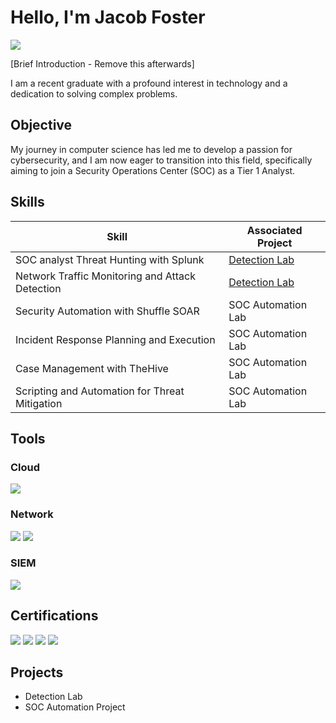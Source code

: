 # Hello, I'm Jacob Foster
<a href="https://www.linkedin.com/in/jacob-foster-5ab85223b/"><img src="https://img.shields.io/badge/-LinkedIn-0072b1?&style=for-the-badge&logo=linkedin&logoColor=white" /></a>

[Brief Introduction - Remove this afterwards]

I am a recent graduate with a profound interest in technology and a dedication to solving complex problems.

## Objective

My journey in computer science has led me to develop a passion for cybersecurity, and I am now eager to transition into this field, specifically aiming to join a Security Operations Center (SOC) as a Tier 1 Analyst.

## Skills

| Skill                                         | Associated Project         |
|-----------------------------------------------|----------------------------|
| SOC analyst Threat Hunting with Splunk       | <a href="https://google.com">Detection Lab</a>|
| Network Traffic Monitoring and Attack Detection | <a href="https://google.com">Detection Lab</a>|
| Security Automation with Shuffle SOAR         | SOC Automation Lab|
| Incident Response Planning and Execution      | SOC Automation Lab|
| Case Management with TheHive                  | SOC Automation Lab|
| Scripting and Automation for Threat Mitigation | SOC Automation Lab|

## Tools

### Cloud
<div>
    <img src="https://img.shields.io/badge/-AWS-232F3E?style=for-the-badge&logo=Amazon%20AWS&logoColor=white" />



### Network
<div>
    <img src="https://img.shields.io/badge/-Wireshark-1679A7?&style=for-the-badge&logo=Wireshark&logoColor=white" />
    <img src="https://img.shields.io/badge/-Suricata-EF3B2D?&style=for-the-badge&logo=Suricata&logoColor=white" />

### SIEM
<div>
    <img src="https://img.shields.io/badge/-Splunk-000000?&style=for-the-badge&logo=Splunk&logoColor=white" />
</div>

## Certifications
<div>
<img src="https://img.shields.io/badge/-Splunk_Core_Certified_Power_User-000000?style=for-the-badge&logo=Splunk&logoColor=orange" />
<img src="https://img.shields.io/badge/-Splunk_Enterprise_Certified_Admin-000000?style=for-the-badge&logo=Splunk&logoColor=orange" />
<img src="https://img.shields.io/badge/-AWS_Certified_Cloud_Practitioner-232F3E?style=for-the-badge&logo=Amazon%20AWS&logoColor=white" />
<img src="https://img.shields.io/badge/-Google_Cybersecurity_Professional_Certificate-4285F4?style=for-the-badge&logo=Google%20Cloud&logoColor=white" />
</div>

## Projects
- Detection Lab
- SOC Automation Project
